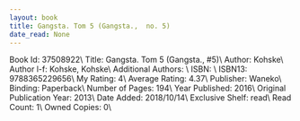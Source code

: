 ```yaml
---
layout: book
title: Gangsta. Tom 5 (Gangsta.,  no. 5)
date_read: None
---
```


Book Id: 37508922\ 
Title: Gangsta. Tom 5 (Gangsta., #5)\ 
Author: Kohske\ 
Author l-f: Kohske, Kohske\ 
Additional Authors: \ 
ISBN: \ 
ISBN13: 9788365229656\ 
My Rating: 4\ 
Average Rating: 4.37\ 
Publisher: Waneko\ 
Binding: Paperback\ 
Number of Pages: 194\ 
Year Published: 2016\ 
Original Publication Year: 2013\ 
Date Added: 2018/10/14\ 
Exclusive Shelf: read\ 
Read Count: 1\ 
Owned Copies: 0\ 

